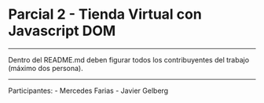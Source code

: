 # Parcial 2 - Tienda Virtual con Javascript DOM
------------------
Dentro del README.md deben figurar todos los contribuyentes del trabajo (máximo dos persona).

-------------------
Participantes:
	- Mercedes Farias
	- Javier Gelberg

